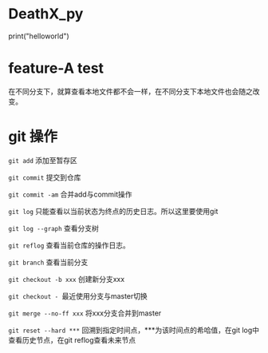 # DeathX_py
print("helloworld")
# feature-A test
在不同分支下，就算查看本地文件都不会一样，在不同分支下本地文件也会随之改变。
# git 操作

`git add` 添加至暂存区  

`git commit` 提交到仓库

`git commit -am` 合并add与commit操作

`git log` 只能查看以当前状态为终点的历史日志。所以这里要使用git 

`git log --graph` 查看分支树

`git reflog` 查看当前仓库的操作日志。

`git branch` 查看当前分支

`git checkout -b xxx` 创建新分支xxx

`git checkout - `最近使用分支与master切换

`git merge --no-ff xxx` 将xxx分支合并到master

`git reset --hard ***` 回溯到指定时间点，***为该时间点的希哈值，在git log中查看历史节点，在git reflog查看未来节点


